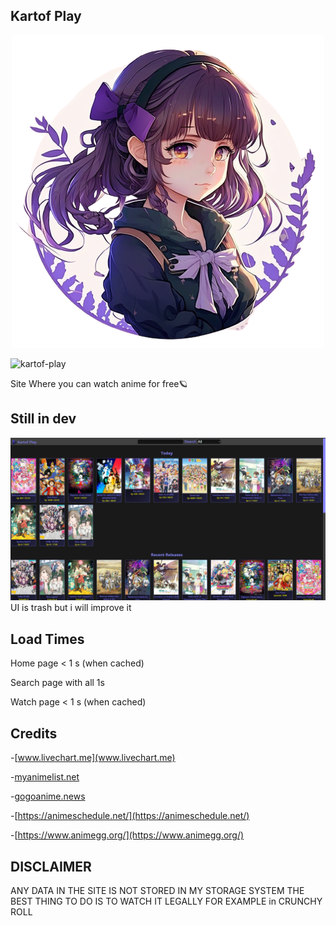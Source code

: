 

## Kartof Play
<p align="center">
<img src="./views/src/images/kartof-play.png">
</p>

![kartof-play](https://img.shields.io/github/languages/top/Kartofi/kartof-play)

<a>Site Where you can watch anime for free🪐</a>
  


## Still in dev
<img aling="center" src="./imgs/preview.png">
UI is trash but i will improve it

## Load Times
Home page  < 1 s (when cached)

Search page with all 1s

Watch page < 1 s (when cached)

## Credits
-[www.livechart.me](www.livechart.me)

-[myanimelist.net](myanimelist.net)

-[gogoanime.news](gogoanime.news)

-[https://animeschedule.net/](https://animeschedule.net/)

-[https://www.animegg.org/](https://www.animegg.org/)

## DISCLAIMER
ANY DATA IN THE SITE IS NOT STORED IN MY STORAGE SYSTEM
THE BEST THING TO DO IS TO WATCH IT LEGALLY FOR EXAMPLE in CRUNCHY ROLL
